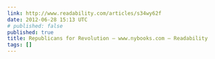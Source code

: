 ```yaml
---
link: http://www.readability.com/articles/s34wy62f
date: 2012-06-28 15:13 UTC
# published: false
published: true
title: Republicans for Revolution — www.nybooks.com — Readability
tags: []
---
```



